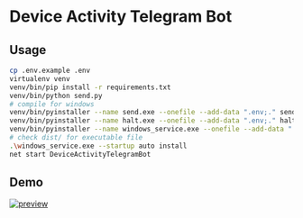 # Device Activity Telegram Bot

## Usage

```sh
cp .env.example .env
virtualenv venv
venv/bin/pip install -r requirements.txt
venv/bin/python send.py
# compile for windows
venv/bin/pyinstaller --name send.exe --onefile --add-data ".env;." send.py
venv/bin/pyinstaller --name halt.exe --onefile --add-data ".env;." halt.py
venv/bin/pyinstaller --name windows_service.exe --onefile --add-data ".env;." windows_service.py
# check dist/ for executable file
.\windows_service.exe --startup auto install
net start DeviceActivityTelegramBot
```

## Demo
[![preview](https://img.youtube.com/vi/vWEMChJ3yJY/0.jpg)](https://youtube.com/shorts/vWEMChJ3yJY)
